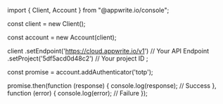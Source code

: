 import { Client, Account } from "@appwrite.io/console";

const client = new Client();

const account = new Account(client);

client
    .setEndpoint('https://cloud.appwrite.io/v1') // Your API Endpoint
    .setProject('5df5acd0d48c2') // Your project ID
;

const promise = account.addAuthenticator('totp');

promise.then(function (response) {
    console.log(response); // Success
}, function (error) {
    console.log(error); // Failure
});